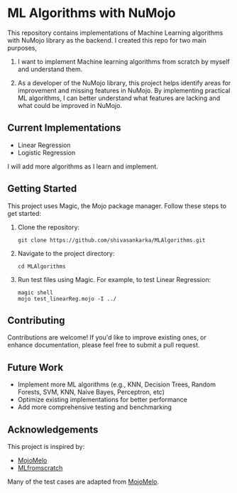 # ML Algorithms with NuMojo

This repository contains implementations of Machine Learning algorithms with NuMojo library as the backend. I created this repo for two main purposes,  

1. I want to implement Machine learning algorithms from scratch by myself and understand them.

2. As a developer of the NuMojo library, this project helps identify areas for improvement and missing features in NuMojo. By implementing practical ML algorithms, I can better understand what features are lacking and what could be improved in NuMojo.

## Current Implementations

- Linear Regression
- Logistic Regression

I will add more algorithms as I learn and implement. 

## Getting Started

This project uses Magic, the Mojo package manager. Follow these steps to get started:

1. Clone the repository:
   ```
   git clone https://github.com/shivasankarka/MLAlgorithms.git
   ```

2. Navigate to the project directory:
   ```
   cd MLAlgorithms
   ```

3. Run test files using Magic. For example, to test Linear Regression:
   ```
   magic shell
   mojo test_linearReg.mojo -I ../
   ```

## Contributing

Contributions are welcome! If you'd like to improve existing ones, or enhance documentation, please feel free to submit a pull request.

## Future Work

- Implement more ML algorithms (e.g., KNN, Decision Trees, Random Forests, SVM, KNN, Naive Bayes, Perceptron, etc)
- Optimize existing implementations for better performance
- Add more comprehensive testing and benchmarking

## Acknowledgements

This project is inspired by:
- [MojoMelo](https://github.com/yetalit/mojmelo)
- [MLfromscratch](https://github.com/patrickloeber/MLfromscratch)

Many of the test cases are adapted from [MojoMelo](https://github.com/yetalit/mojmelo).
